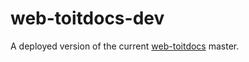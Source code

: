 # web-toitdocs-dev

A deployed version of the current [web-toitdocs](https://github.com/toitlang/web-toitdocs) master.
